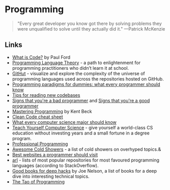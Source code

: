 # Programming

> "Every great developer you know got there by solving problems they were unqualified to solve until they actually did it." —Patrick McKenzie

## Links

* [What is Code?](https://www.bloomberg.com/graphics/2015-paul-ford-what-is-code/) by Paul Ford
* [Programming Language Theory](https://steshaw.org/plt/) - a path to enlightenment for programming practitioners who didn’t learn it at school.
* [GitHut](https://githut.info/) - visualize and explore the complexity of the universe of programming languages used across the repositories hosted on GitHub.
* [Programming paradigms for dummies: what every programmer should know](https://blog.acolyer.org/2019/01/25/programming-paradigms-for-dummies-what-every-programmer-should-know/)
* [Tips for reading new codebases](https://blog.safia.rocks/post/170269021619/tips-for-reading-new-codebases)
* [Signs that you're a bad programmer](http://www.yacoset.com/Home/signs-that-you-re-a-bad-programmer) and [Signs that you're a good programmer](http://www.yacoset.com/Home/signs-that-you-re-a-good-programmer)
* [Mastering Programming](https://www.prod.facebook.com/notes/kent-beck/mastering-programming/1184427814923414#) by Kent Beck
* [Clean Code cheat sheet](https://github.com/charlax/professional-programming/blob/master/cheatsheets/Clean-Code-V2.4.pdf)
* [What every computer science major should know](http://matt.might.net/articles/what-cs-majors-should-know/)
* [Teach Yourself Computer Science](https://teachyourselfcs.com) - give yourself a world-class CS education without investing years and a small fortune in a degree program.
* [Professional Programming](https://github.com/charlax/professional-programming#readme)
* [Awesome Cold Showers](https://github.com/hwayne/awesome-cold-showers#readme) - a list of cold showers on overhyped topics.&
* [Best websites a programmer should visit](https://github.com/sdmg15/Best-websites-a-programmer-should-visit)
* [arl](https://github.com/kaxap/arl#readme) - lists of most popular repositories for most favoured programming languages \(according to StackOverflow\).
* [Good books for deep hacks](https://begriffs.com/posts/2017-04-13-longterm-computing-reading.html) by Joe Nelson, a list of books for a deep dive into interesting technical topics.
* [The Tao of Programming](http://www.mit.edu/~xela/tao.html)

